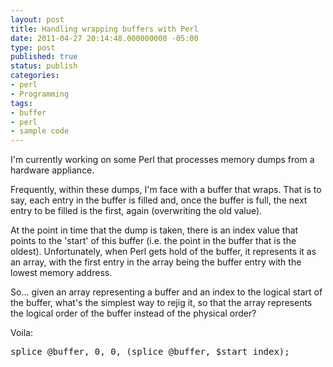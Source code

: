 ```yaml
---
layout: post
title: Handling wrapping buffers with Perl
date: 2011-04-27 20:14:48.000000000 -05:00
type: post
published: true
status: publish
categories:
- perl
- Programming
tags:
- buffer
- perl
- sample code
---
```

I'm currently working on some Perl that processes memory dumps from a hardware appliance.

Frequently, within these dumps, I'm face with a buffer that wraps. That is to say, each entry in the buffer is filled and, once the buffer is full, the next entry to be filled is the first, again (overwriting the old value).

At the point in time that the dump is taken, there is an index value that points to the 'start' of this buffer (i.e. the point in the buffer that is the oldest). Unfortunately, when Perl gets hold of the buffer, it represents it as an array, with the first entry in the array being the buffer entry with the lowest memory address.

So... given an array representing a buffer and an index to the logical start of the buffer, what's the simplest way to rejig it, so that the array represents the logical order of the buffer instead of the physical order?

Voila:

<pre lang="perl">splice @buffer, 0, 0, (splice @buffer, $start_index);
</pre>
